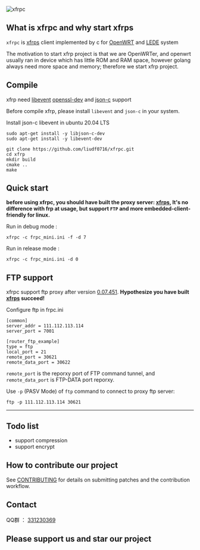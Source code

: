 ![xfrpc](https://github.com/liudf0716/xfrpc/blob/master/logo.png)


## What is xfrpc and why start xfrps

`xfrpc` is [xfrps](https://github.com/liudf0716/xfrps) client implemented by c for [OpenWRT](https://github.com/openwrt/openwrt) and [LEDE](https://github.com/lede-project/source) system

The motivation to start xfrp project is that we are OpenWRTer, and openwrt usually ran in device which has little ROM and RAM space, however golang always need more space and memory; therefore we start xfrp project.


## Compile

xfrp need [libevent](https://github.com/libevent/libevent) [openssl-dev](https://github.com/openssl/openssl) and [json-c](https://github.com/json-c/json-c) support

Before compile xfrp, please install `libevent` and `json-c` in your system.

Install json-c libevent in ubuntu 20.04 LTS

```shell
sudo apt-get install -y libjson-c-dev
sudo apt-get install -y libevent-dev
```

```shell
git clone https://github.com/liudf0716/xfrpc.git
cd xfrp
mkdir build
cmake ..
make
```

## Quick start

**before using xfrpc, you should have built the proxy server: [xfrps](https://github.com/liudf0716/xfrps), It's no difference with frp at usage, but support `FTP` and more embedded-client-friendly for linux.**

Run in debug mode :

```shell
xfrpc -c frpc_mini.ini -f -d 7 
```

Run in release mode :

```shell
xfrpc -c frpc_mini.ini -d 0
```

## FTP support

xfrpc support ftp proxy after version [0.07.451](https://github.com/liudf0716/xfrpc/tree/0.07.451). **Hypothesize you have built [xfrps](https://github.com/liudf0716/xfrps) succeed!**

Configure ftp in frpc.ini

```
[common]
server_addr = 111.112.113.114
server_port = 7001

[router_ftp_example]
type = ftp
local_port = 21
remote_port = 30621
remote_data_port = 30622
```

`remote_port` is the reporxy port of FTP command tunnel, and `remote_data_port` is FTP-DATA port reporxy. 

Use `-p` (PASV Mode) of `ftp` command to connect to proxy ftp server:

```
ftp -p 111.112.113.114 30621
```

----

## Todo list

- support compression
- support encrypt


## How to contribute our project

See [CONTRIBUTING](https://github.com/liudf0716/xfrpc/blob/master/CONTRIBUTING.md) for details on submitting patches and the contribution workflow.

## Contact

QQ群 ： [331230369](https://jq.qq.com/?_wv=1027&k=47QGEhL)


## Please support us and star our project
